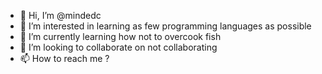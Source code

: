 - 👋 Hi, I’m @mindedc
- 👀 I’m interested in learning as few programming languages as possible
- 🌱 I’m currently learning how not to overcook fish
- 💞️ I’m looking to collaborate on not collaborating
- 📫 How to reach me ?

<!---
mindedc/mindedc is a ✨ special ✨ repository because its `README.md` (this file) appears on your GitHub profile.
You can click the Preview link to take a look at your changes.
--->
